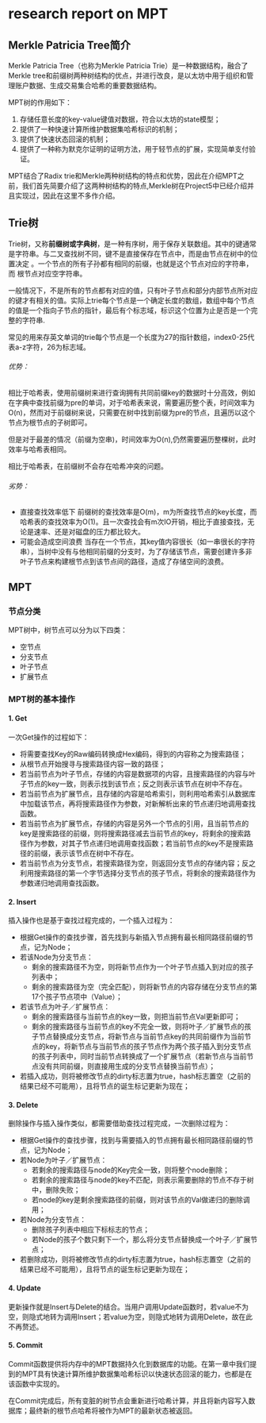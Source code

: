 # research report on MPT

## Merkle Patricia Tree简介

Merkle Patricia Tree（也称为Merkle Patricia Trie）是一种数据结构，融合了Merkle tree和前缀树两种树结构的优点，并进行改良，是以太坊中用于组织和管理账户数据、生成交易集合哈希的重要数据结构。

MPT树的作用如下：

1. 存储任意长度的key-value键值对数据，符合以太坊的state模型；
2. 提供了一种快速计算所维护数据集哈希标识的机制；
3. 提供了快速状态回滚的机制；
4. 提供了一种称为默克尔证明的证明方法，用于轻节点的扩展，实现简单支付验证。

MPT结合了Radix trie和Merkle两种树结构的特点和优势，因此在介绍MPT之前，我们首先简要介绍了这两种树结构的特点,Merkle树在Project5中已经介绍并且实现过，因此在这里不多作介绍。

## Trie树

Trie树，又称**前缀树或字典树**，是一种有序树，用于保存关联数组。其中的键通常是字符串。与二叉查找树不同，键不是直接保存在节点中，而是由节点在树中的位置决定 。一个节点的所有子孙都有相同的前缀，也就是这个节点对应的字符串，而 根节点对应空字符串。

一般情况下，不是所有的节点都有对应的值，只有叶子节点和部分内部节点所对应的键才有相关的值。实际上trie每个节点是一个确定长度的数组，数组中每个节点的值是一个指向子节点的指针，最后有个标志域，标识这个位置为止是否是一个完整的字符串.

常见的用来存英文单词的trie每个节点是一个长度为27的指针数组，index0-25代表a-z字符，26为标志域。

###### 优势：

相比于哈希表，使用前缀树来进行查询拥有共同前缀key的数据时十分高效，例如在字典中查找前缀为pre的单词，对于哈希表来说，需要遍历整个表，时间效率为O(n)，然而对于前缀树来说，只需要在树中找到前缀为pre的节点，且遍历以这个节点为根节点的子树即可。

但是对于最差的情况（前缀为空串)，时间效率为O(n),仍然需要遍历整棵树，此时效率与哈希表相同。

相比于哈希表，在前缀树不会存在哈希冲突的问题。

###### 劣势：

- 直接查找效率低下 前缀树的查找效率是O(m)，m为所查找节点的key长度，而哈希表的查找效率为O(1)。且一次查找会有m次IO开销，相比于直接查找，无论是速率、还是对磁盘的压力都比较大。
- 可能会造成空间浪费 当存在一个节点，其key值内容很长（如一串很长的字符串），当树中没有与他相同前缀的分支时，为了存储该节点，需要创建许多非叶子节点来构建根节点到该节点间的路径，造成了存储空间的浪费。
## MPT
### 节点分类
MPT树中，树节点可以分为以下四类：
- 空节点
- 分支节点
- 叶子节点
- 扩展节点

### MPT树的基本操作
#### 1. Get
一次Get操作的过程如下：
- 将需要查找Key的Raw编码转换成Hex编码，得到的内容称之为搜索路径；
- 从根节点开始搜寻与搜索路径内容一致的路径；
- 若当前节点为叶子节点，存储的内容是数据项的内容，且搜索路径的内容与叶子节点的key一致，则表示找到该节点；反之则表示该节点在树中不存在。
- 若当前节点为扩展节点，且存储的内容是哈希索引，则利用哈希索引从数据库中加载该节点，再将搜索路径作为参数，对新解析出来的节点递归地调用查找函数。
- 若当前节点为扩展节点，存储的内容是另外一个节点的引用，且当前节点的key是搜索路径的前缀，则将搜索路径减去当前节点的key，将剩余的搜索路径作为参数，对其子节点递归地调用查找函数；若当前节点的key不是搜索路径的前缀，表示该节点在树中不存在。
- 若当前节点为分支节点，若搜索路径为空，则返回分支节点的存储内容；反之利用搜索路径的第一个字节选择分支节点的孩子节点，将剩余的搜索路径作为参数递归地调用查找函数。
#### 2. Insert
插入操作也是基于查找过程完成的，一个插入过程为：
- 根据Get操作的查找步骤，首先找到与新插入节点拥有最长相同路径前缀的节点，记为Node；
- 若该Node为分支节点：
  - 剩余的搜索路径不为空，则将新节点作为一个叶子节点插入到对应的孩子列表中；
  - 剩余的搜索路径为空（完全匹配），则将新节点的内容存储在分支节点的第17个孩子节点项中（Value）；
- 若该节点为叶子／扩展节点：
  - 剩余的搜索路径与当前节点的key一致，则把当前节点Val更新即可；
  - 剩余的搜索路径与当前节点的key不完全一致，则将叶子／扩展节点的孩子节点替换成分支节点，将新节点与当前节点key的共同前缀作为当前节点的key，将新节点与当前节点的孩子节点作为两个孩子插入到分支节点的孩子列表中，同时当前节点转换成了一个扩展节点（若新节点与当前节点没有共同前缀，则直接用生成的分支节点替换当前节点）；
- 若插入成功，则将被修改节点的dirty标志置为true，hash标志置空（之前的结果已经不可能用），且将节点的诞生标记更新为现在；
#### 3. Delete
删除操作与插入操作类似，都需要借助查找过程完成，一次删除过程为：
- 根据Get操作的查找步骤，找到与需要插入的节点拥有最长相同路径前缀的节点，记为Node；
- 若Node为叶子／扩展节点：
  - 若剩余的搜索路径与node的Key完全一致，则将整个node删除；
  - 若剩余的搜索路径与node的key不匹配，则表示需要删除的节点不存于树中，删除失败；
  - 若node的key是剩余搜索路径的前缀，则对该节点的Val做递归的删除调用；
- 若Node为分支节点：
  - 删除孩子列表中相应下标标志的节点；
  - 若Node的孩子个数只剩下一个，那么将分支节点替换成一个叶子／扩展节点；
- 若删除成功，则将被修改节点的dirty标志置为true，hash标志置空（之前的结果已经不可能用），且将节点的诞生标记更新为现在；
#### 4. Update
更新操作就是Insert与Delete的结合。当用户调用Update函数时，若value不为空，则隐式地转为调用Insert；若value为空，则隐式地转为调用Delete，故在此不再赘述。
#### 5. Commit
Commit函数提供将内存中的MPT数据持久化到数据库的功能。在第一章中我们提到的MPT具有快速计算所维护数据集哈希标识以快速状态回滚的能力，也都是在该函数中实现的。

在Commit完成后，所有变脏的树节点会重新进行哈希计算，并且将新内容写入数据库；最终新的根节点哈希将被作为MPT的最新状态被返回。
